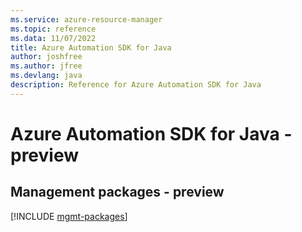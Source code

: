 ```yaml
---
ms.service: azure-resource-manager
ms.topic: reference
ms.data: 11/07/2022
title: Azure Automation SDK for Java
author: joshfree
ms.author: jfree
ms.devlang: java
description: Reference for Azure Automation SDK for Java
---
```

# Azure Automation SDK for Java - preview

## Management packages - preview
[!INCLUDE [mgmt-packages](automation-mgmt-index.md)]